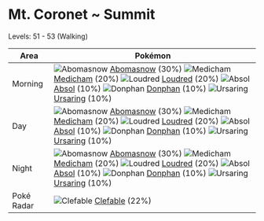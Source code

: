 # Mt. Coronet ~ Summit
Levels: 51 - 53 (Walking)

Area       | Pokémon
---        | ---
Morning    | ![][460]  [Abomasnow] (30%) ![][308]  [Medicham] (20%) ![][294]  [Loudred] (20%)  ![][359]  [Absol] (10%) ![][232]  [Donphan] (10%) ![][217]  [Ursaring] (10%)<br>
Day        | ![][460]  [Abomasnow] (30%) ![][308]  [Medicham] (20%) ![][294]  [Loudred] (20%)  ![][359]  [Absol] (10%) ![][232]  [Donphan] (10%) ![][217]  [Ursaring] (10%)<br>
Night      | ![][460]  [Abomasnow] (30%) ![][308]  [Medicham] (20%) ![][294]  [Loudred] (20%)  ![][359]  [Absol] (10%) ![][232]  [Donphan] (10%) ![][217]  [Ursaring] (10%)<br>
Poké Radar | ![][036]  [Clefable] (22%)


[036]: https://raw.githubusercontent.com/PokeAPI/sprites/master/sprites/pokemon/36.png "Clefable"
[217]: https://raw.githubusercontent.com/PokeAPI/sprites/master/sprites/pokemon/217.png "Ursaring"
[232]: https://raw.githubusercontent.com/PokeAPI/sprites/master/sprites/pokemon/232.png "Donphan"
[294]: https://raw.githubusercontent.com/PokeAPI/sprites/master/sprites/pokemon/294.png "Loudred"
[308]: https://raw.githubusercontent.com/PokeAPI/sprites/master/sprites/pokemon/308.png "Medicham"
[359]: https://raw.githubusercontent.com/PokeAPI/sprites/master/sprites/pokemon/359.png "Absol"
[460]: https://raw.githubusercontent.com/PokeAPI/sprites/master/sprites/pokemon/460.png "Abomasnow"
[Clefable]: /pokemon_changes/036/
[Ursaring]: /pokemon_changes/217/
[Donphan]: /pokemon_changes/232/
[Loudred]: /pokemon_changes/294/
[Medicham]: /pokemon_changes/308/
[Absol]: /pokemon_changes/359/
[Abomasnow]: /pokemon_changes/460/
